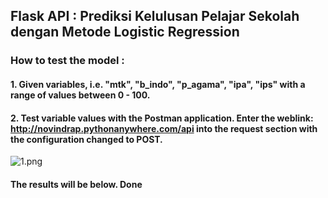 
## Flask API : Prediksi Kelulusan Pelajar Sekolah dengan Metode Logistic Regression

### How to test the model :

#### 1. Given variables, i.e. "mtk", "b_indo", "p_agama", "ipa", "ips" with a range of values between 0 - 100.

#### 2. Test variable values with the Postman application. Enter the weblink: http://novindrap.pythonanywhere.com/api into the request section with the configuration changed to POST.

![1.png](attachment:1.png)

#### The results will be below. Done
